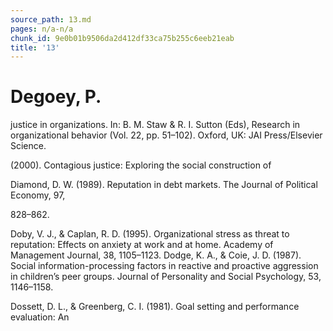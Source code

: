 ```yaml
---
source_path: 13.md
pages: n/a-n/a
chunk_id: 9e0b01b9506da2d412df33ca75b255c6eeb21eab
title: '13'
---
```

# Degoey, P.

justice in organizations. In: B. M. Staw & R. I. Sutton (Eds), Research in organizational behavior (Vol. 22, pp. 51–102). Oxford, UK: JAI Press/Elsevier Science.

(2000). Contagious justice: Exploring the social construction of

Diamond, D. W. (1989). Reputation in debt markets. The Journal of Political Economy, 97,

828–862.

Doby, V. J., & Caplan, R. D. (1995). Organizational stress as threat to reputation: Effects on anxiety at work and at home. Academy of Management Journal, 38, 1105–1123. Dodge, K. A., & Coie, J. D. (1987). Social information-processing factors in reactive and proactive aggression in children’s peer groups. Journal of Personality and Social Psychology, 53, 1146–1158.

Dossett, D. L., & Greenberg, C. I. (1981). Goal setting and performance evaluation: An
